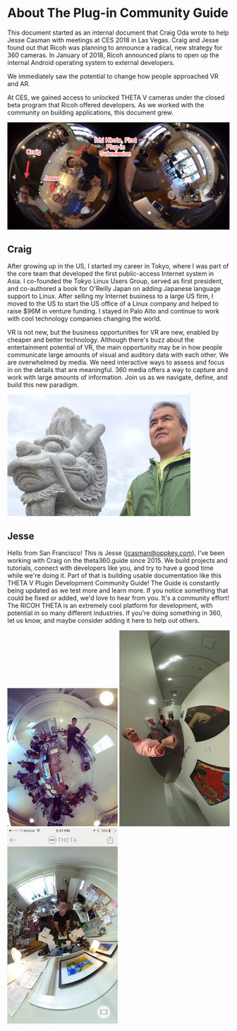 # About The Plug-in Community Guide

This document started as an internal document that Craig Oda wrote 
to help Jesse Casman with meetings at CES 2018 in Las Vegas.  Craig
and Jesse found 
out that Ricoh was planning to announce a radical, new strategy for 
360 cameras. In January of 2018, Ricoh announced plans to open 
up the internal Android operating system
to external developers.

We immediately saw the potential to change how people approached VR 
and AR.  

At CES, we gained access to unlocked THETA V cameras under the
closed beta program that Ricoh offered developers. As we worked
with the community on building applications, this document grew.

![](img/about/about-picture.png)

## Craig
After growing up in the US, I started my career in Tokyo, where I was part of the
core team that developed the first public-access Internet system in Asia.
I co-founded the Tokyo Linux Users Group, served as first president, and co-authored a book
for O'Reilly Japan on adding Japanese language support to Linux. After selling my Internet business
to a large US firm, I moved to the US to start the US office of a Linux company and helped
to raise $96M in venture funding. I stayed in Palo Alto and continue to work with cool
technology companies changing the world.

VR is not new, but the business opportunities for VR are new, enabled by cheaper and
better technology. Although there's buzz about the entertainment potential of VR, the main
opportunity may be in how people communicate large amounts of visual and auditory data
with each other. We are overwhelmed by media. We need interactive ways
to assess and focus in on the details that are meaningful. 360 media offers a way to
capture and work with large amounts of information. Join us as we navigate, define, and build
this new paradigm.

![](img/about/craig.png)

## Jesse

Hello from San Francisco! This is Jesse (jcasman@oppkey.com), I've been working with Craig on the theta360.guide since 2015. We build projects and tutorials, connect with developers like you, and try to have a good time while we're doing it. Part of that is building usable documentation like this THETA V Plugin Development Community Guide! The Guide is constantly being updated as we test more and learn more. If you notice something that could be fixed or added, we'd love to hear from you. It's a community effort! The RICOH THETA is an extremely cool platform for development, with potential in so many different industries. If you're doing something in 360, let us know, and maybe consider adding it here to help out others.

![](img/about/jesse2.png)
![](img/about/jesse.png)
![](img/about/jesse4.png)

